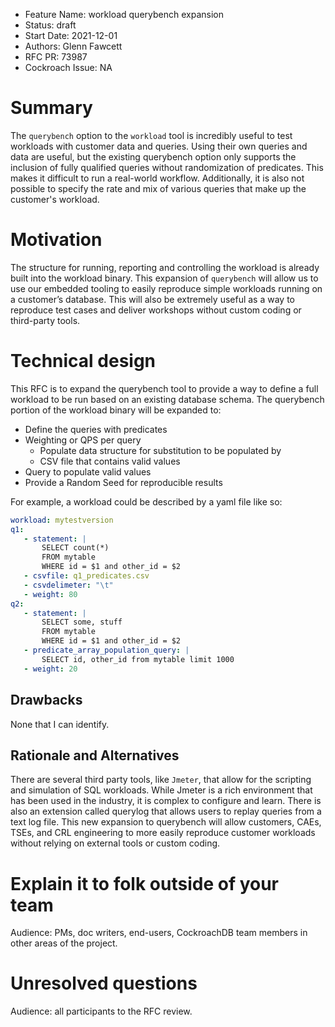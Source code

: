 - Feature Name: workload querybench expansion
- Status: draft
- Start Date: 2021-12-01
- Authors: Glenn Fawcett
- RFC PR: 73987
- Cockroach Issue: NA

# Summary

The `querybench` option to the `workload` tool is incredibly useful to test workloads with customer data and queries.  Using their own queries and data are useful, but the existing querybench option only supports the inclusion of fully qualified queries without randomization of predicates.  This makes it difficult to run a real-world workflow.  Additionally, it is also not possible to specify the rate and mix of various queries that make up the customer's workload.

# Motivation

The structure for running, reporting and controlling the workload is already built into the workload binary.  This expansion of `querybench` will allow us to use our embedded tooling to easily reproduce simple workloads running on a customer’s database.  This will also be extremely useful as a way to reproduce test cases and deliver workshops without custom coding or third-party tools.

# Technical design

This RFC is to expand the querybench tool to provide a way to define a full workload to be run based on an existing database schema.  The querybench portion of the workload binary will be expanded to:

- Define the queries with predicates
- Weighting or QPS per query
  - Populate data structure for substitution to be populated by
  - CSV file that contains valid values
- Query to populate valid values
- Provide a Random Seed for reproducible results

For example, a workload could be described by a yaml file like so:

```yml
workload: mytestversion
q1:
   - statement: |
       SELECT count(*)
       FROM mytable
       WHERE id = $1 and other_id = $2
   - csvfile: q1_predicates.csv
   - csvdelimeter: "\t"
   - weight: 80
q2: 
   - statement: |
       SELECT some, stuff
       FROM mytable
       WHERE id = $1 and other_id = $2
   - predicate_array_population_query: |
       SELECT id, other_id from mytable limit 1000 
   - weight: 20
```

## Drawbacks

None that I can identify.

## Rationale and Alternatives

There are several third party tools, like `Jmeter`, that allow for the scripting and simulation of SQL workloads.  While Jmeter is a rich environment that has been used in the industry, it is complex to configure and learn.  There is also an extension called querylog that allows users to replay queries from a text log file.  This new expansion to querybench will allow customers, CAEs, TSEs, and CRL engineering to more easily reproduce customer workloads without relying on external tools or custom coding.

# Explain it to folk outside of your team

Audience: PMs, doc writers, end-users, CockroachDB team members in other areas of the project.

# Unresolved questions

Audience: all participants to the RFC review.
